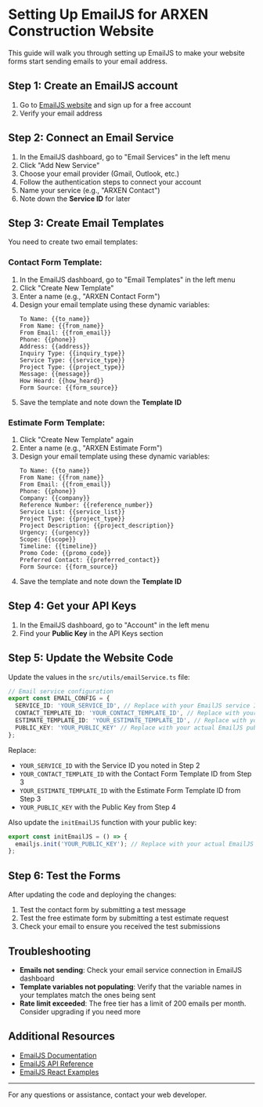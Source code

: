 # Setting Up EmailJS for ARXEN Construction Website

This guide will walk you through setting up EmailJS to make your website forms start sending emails to your email address.

## Step 1: Create an EmailJS account

1. Go to [EmailJS website](https://www.emailjs.com/) and sign up for a free account
2. Verify your email address

## Step 2: Connect an Email Service

1. In the EmailJS dashboard, go to "Email Services" in the left menu
2. Click "Add New Service"
3. Choose your email provider (Gmail, Outlook, etc.)
4. Follow the authentication steps to connect your account
5. Name your service (e.g., "ARXEN Contact")
6. Note down the **Service ID** for later

## Step 3: Create Email Templates

You need to create two email templates:

### Contact Form Template:
1. In the EmailJS dashboard, go to "Email Templates" in the left menu
2. Click "Create New Template"
3. Enter a name (e.g., "ARXEN Contact Form")
4. Design your email template using these dynamic variables:
   ```
   To Name: {{to_name}}
   From Name: {{from_name}}
   From Email: {{from_email}}
   Phone: {{phone}}
   Address: {{address}}
   Inquiry Type: {{inquiry_type}}
   Service Type: {{service_type}}
   Project Type: {{project_type}}
   Message: {{message}}
   How Heard: {{how_heard}}
   Form Source: {{form_source}}
   ```
5. Save the template and note down the **Template ID**

### Estimate Form Template:
1. Click "Create New Template" again
2. Enter a name (e.g., "ARXEN Estimate Form")
3. Design your email template using these dynamic variables:
   ```
   To Name: {{to_name}}
   From Name: {{from_name}}
   From Email: {{from_email}}
   Phone: {{phone}}
   Company: {{company}}
   Reference Number: {{reference_number}}
   Service List: {{service_list}}
   Project Type: {{project_type}}
   Project Description: {{project_description}}
   Urgency: {{urgency}}
   Scope: {{scope}}
   Timeline: {{timeline}}
   Promo Code: {{promo_code}}
   Preferred Contact: {{preferred_contact}}
   Form Source: {{form_source}}
   ```
4. Save the template and note down the **Template ID**

## Step 4: Get your API Keys

1. In the EmailJS dashboard, go to "Account" in the left menu
2. Find your **Public Key** in the API Keys section

## Step 5: Update the Website Code

Update the values in the `src/utils/emailService.ts` file:

```typescript
// Email service configuration
export const EMAIL_CONFIG = {
  SERVICE_ID: 'YOUR_SERVICE_ID', // Replace with your EmailJS service ID
  CONTACT_TEMPLATE_ID: 'YOUR_CONTACT_TEMPLATE_ID', // Replace with your contact form template ID
  ESTIMATE_TEMPLATE_ID: 'YOUR_ESTIMATE_TEMPLATE_ID', // Replace with your estimate form template ID
  PUBLIC_KEY: 'YOUR_PUBLIC_KEY' // Replace with your actual EmailJS public key
};
```

Replace:
- `YOUR_SERVICE_ID` with the Service ID you noted in Step 2
- `YOUR_CONTACT_TEMPLATE_ID` with the Contact Form Template ID from Step 3
- `YOUR_ESTIMATE_TEMPLATE_ID` with the Estimate Form Template ID from Step 3
- `YOUR_PUBLIC_KEY` with the Public Key from Step 4

Also update the `initEmailJS` function with your public key:

```typescript
export const initEmailJS = () => {
  emailjs.init('YOUR_PUBLIC_KEY'); // Replace with your actual EmailJS public key
};
```

## Step 6: Test the Forms

After updating the code and deploying the changes:

1. Test the contact form by submitting a test message
2. Test the free estimate form by submitting a test estimate request
3. Check your email to ensure you received the test submissions

## Troubleshooting

- **Emails not sending**: Check your email service connection in EmailJS dashboard
- **Template variables not populating**: Verify that the variable names in your templates match the ones being sent
- **Rate limit exceeded**: The free tier has a limit of 200 emails per month. Consider upgrading if you need more

## Additional Resources

- [EmailJS Documentation](https://www.emailjs.com/docs/)
- [EmailJS API Reference](https://www.emailjs.com/docs/api-reference/emailjs/)
- [EmailJS React Examples](https://www.emailjs.com/docs/examples/reactjs/)

---

For any questions or assistance, contact your web developer. 